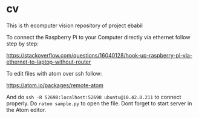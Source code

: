 # cv
This is th ecomputer vision repository of project ebabil

To connect the Raspberry Pi to your Computer directly via ethernet follow step by step:

https://stackoverflow.com/questions/16040128/hook-up-raspberry-pi-via-ethernet-to-laptop-without-router
  
 
To edit files with atom over ssh follow:

https://atom.io/packages/remote-atom


  
And do `ssh -R 52698:localhost:52698 ubuntu@10.42.0.211` to connect properly. Do `ratom sample.py` to open the file. Dont forget to start server in the Atom editor.
  
